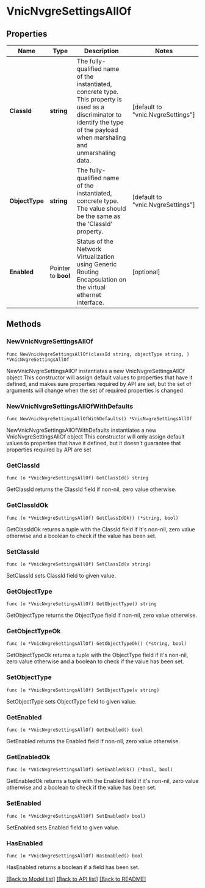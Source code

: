 # VnicNvgreSettingsAllOf

## Properties

Name | Type | Description | Notes
------------ | ------------- | ------------- | -------------
**ClassId** | **string** | The fully-qualified name of the instantiated, concrete type. This property is used as a discriminator to identify the type of the payload when marshaling and unmarshaling data. | [default to "vnic.NvgreSettings"]
**ObjectType** | **string** | The fully-qualified name of the instantiated, concrete type. The value should be the same as the &#39;ClassId&#39; property. | [default to "vnic.NvgreSettings"]
**Enabled** | Pointer to **bool** | Status of the Network Virtualization using Generic Routing Encapsulation on the virtual ethernet interface. | [optional] 

## Methods

### NewVnicNvgreSettingsAllOf

`func NewVnicNvgreSettingsAllOf(classId string, objectType string, ) *VnicNvgreSettingsAllOf`

NewVnicNvgreSettingsAllOf instantiates a new VnicNvgreSettingsAllOf object
This constructor will assign default values to properties that have it defined,
and makes sure properties required by API are set, but the set of arguments
will change when the set of required properties is changed

### NewVnicNvgreSettingsAllOfWithDefaults

`func NewVnicNvgreSettingsAllOfWithDefaults() *VnicNvgreSettingsAllOf`

NewVnicNvgreSettingsAllOfWithDefaults instantiates a new VnicNvgreSettingsAllOf object
This constructor will only assign default values to properties that have it defined,
but it doesn't guarantee that properties required by API are set

### GetClassId

`func (o *VnicNvgreSettingsAllOf) GetClassId() string`

GetClassId returns the ClassId field if non-nil, zero value otherwise.

### GetClassIdOk

`func (o *VnicNvgreSettingsAllOf) GetClassIdOk() (*string, bool)`

GetClassIdOk returns a tuple with the ClassId field if it's non-nil, zero value otherwise
and a boolean to check if the value has been set.

### SetClassId

`func (o *VnicNvgreSettingsAllOf) SetClassId(v string)`

SetClassId sets ClassId field to given value.


### GetObjectType

`func (o *VnicNvgreSettingsAllOf) GetObjectType() string`

GetObjectType returns the ObjectType field if non-nil, zero value otherwise.

### GetObjectTypeOk

`func (o *VnicNvgreSettingsAllOf) GetObjectTypeOk() (*string, bool)`

GetObjectTypeOk returns a tuple with the ObjectType field if it's non-nil, zero value otherwise
and a boolean to check if the value has been set.

### SetObjectType

`func (o *VnicNvgreSettingsAllOf) SetObjectType(v string)`

SetObjectType sets ObjectType field to given value.


### GetEnabled

`func (o *VnicNvgreSettingsAllOf) GetEnabled() bool`

GetEnabled returns the Enabled field if non-nil, zero value otherwise.

### GetEnabledOk

`func (o *VnicNvgreSettingsAllOf) GetEnabledOk() (*bool, bool)`

GetEnabledOk returns a tuple with the Enabled field if it's non-nil, zero value otherwise
and a boolean to check if the value has been set.

### SetEnabled

`func (o *VnicNvgreSettingsAllOf) SetEnabled(v bool)`

SetEnabled sets Enabled field to given value.

### HasEnabled

`func (o *VnicNvgreSettingsAllOf) HasEnabled() bool`

HasEnabled returns a boolean if a field has been set.


[[Back to Model list]](../README.md#documentation-for-models) [[Back to API list]](../README.md#documentation-for-api-endpoints) [[Back to README]](../README.md)


